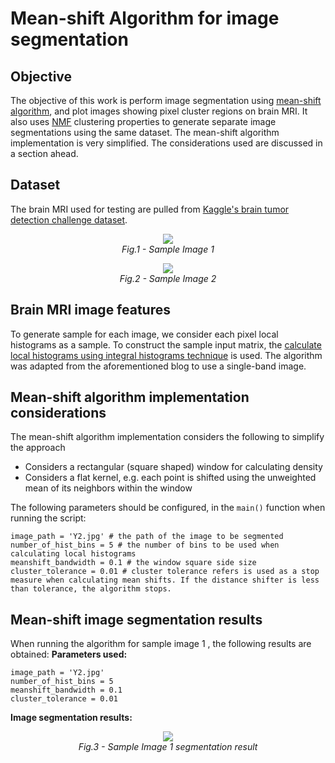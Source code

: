 # Mean-shift Algorithm for image segmentation

## Objective

The objective of this work is perform image segmentation using [mean-shift algorithm](https://en.wikipedia.org/wiki/Mean_shift), and plot images showing pixel cluster regions on brain MRI. It also uses [NMF](https://en.wikipedia.org/wiki/Non-negative_matrix_factorization) clustering properties to generate separate image segmentations using the same dataset. The mean-shift algorithm implementation is very simplified. The considerations used are discussed in a section ahead. 

## Dataset
The brain MRI used for testing are pulled from [Kaggle's brain tumor detection challenge dataset](https://www.kaggle.com/navoneel/brain-mri-images-for-brain-tumor-detection).

<p style="text-align: center;">
  <img src="https://user-images.githubusercontent.com/8680272/145035738-3ce943d7-47a0-4c2f-be78-bc2edc7d0057.png" />
  <br>
  <em>Fig.1 - Sample Image 1</em>
</p>
<p style="text-align: center;">
  <img src="https://user-images.githubusercontent.com/8680272/145035762-57611cf8-9a72-468d-8fb1-b5eaa1781256.png" />
  <br>
  <em>Fig.2 - Sample Image 2</em>
</p>


## Brain MRI image features
To generate sample for each image, we consider each pixel local histograms as a sample. To construct the sample input matrix, the [calculate local histograms using integral histograms technique](https://medium.com/@jiangye07/fast-local-histogram-computation-using-numpy-array-operations-d96eda02d3c) is used. 
The algorithm was adapted from the aforementioned blog to use a single-band image.

## Mean-shift algorithm implementation considerations
The mean-shift algorithm implementation considers the following to simplify the approach
- Considers a rectangular (square shaped) window for calculating density
- Considers a flat kernel, e.g. each point is shifted using the unweighted mean of its neighbors within the window

The following parameters should be configured, in the `main()` function when running the script:
```
image_path = 'Y2.jpg' # the path of the image to be segmented
number_of_hist_bins = 5 # the number of bins to be used when calculating local histograms
meanshift_bandwidth = 0.1 # the window square side size 
cluster_tolerance = 0.01 # cluster tolerance refers is used as a stop measure when calculating mean shifts. If the distance shifter is less than tolerance, the algorithm stops.
```

## Mean-shift image segmentation results

When running the algorithm for sample image 1 , the following results are obtained:
**Parameters used:**
```
image_path = 'Y2.jpg'
number_of_hist_bins = 5
meanshift_bandwidth = 0.1 
cluster_tolerance = 0.01
```
**Image segmentation results:**
<p style="text-align: center;">
  <img src="https://user-images.githubusercontent.com/8680272/145040557-cf688463-fcb8-4219-a63d-36eb546cefc5.png" />
  <br>
  <em>Fig.3 - Sample Image 1 segmentation result</em>
</p>




